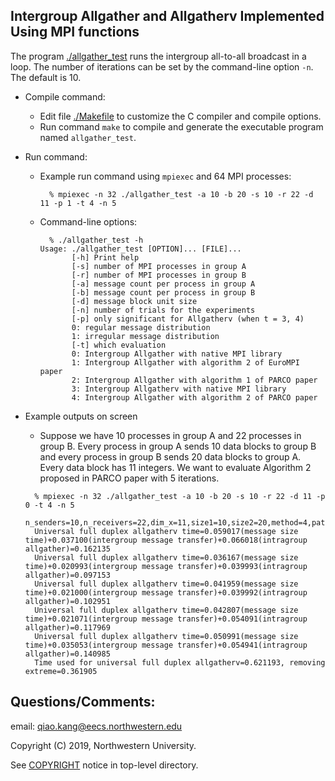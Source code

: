 ## Intergroup Allgather and Allgatherv Implemented Using MPI functions

The program [./allgather_test](intergroup_allgather.c) runs the intergroup all-to-all broadcast in
a loop. The number of iterations can be set
by the command-line option `-n`. The default is 10.

* Compile command:
  * Edit file [./Makefile](Makefile) to customize the C compiler and compile
    options.
  * Run command `make` to compile and generate the executable program named
    `allgather_test`.

* Run command:
  * Example run command using `mpiexec` and 64 MPI processes:
    ```
      % mpiexec -n 32 ./allgather_test -a 10 -b 20 -s 10 -r 22 -d 11 -p 1 -t 4 -n 5
    ```
  * Command-line options:
    ```
      % ./allgather_test -h
	Usage: ./allgather_test [OPTION]... [FILE]...
	       [-h] Print help
	       [-s] number of MPI processes in group A
	       [-r] number of MPI processes in group B
	       [-a] message count per process in group A
	       [-b] message count per process in group B
	       [-d] message block unit size
	       [-n] number of trials for the experiments
	       [-p] only significant for Allgatherv (when t = 3, 4)
		   0: regular message distribution
		   1: irregular message distribution
	       [-t] which evaluation
		   0: Intergroup Allgather with native MPI library
		   1: Intergroup Allgather with algorithm 2 of EuroMPI paper
		   2: Intergroup Allgather with algorithm 1 of PARCO paper
		   3: Intergroup Allgatherv with native MPI library
		   4: Intergroup Allgather with algorithm 2 of PARCO paper
    ```
* Example outputs on screen
  * Suppose we have 10 processes in group A and 22 processes in group B. Every process in group A sends 10 data blocks to group B and every process in group B sends 20 data blocks to group A. Every data block has 11 integers. We want to evaluate Algorithm 2 proposed in PARCO paper with 5 iterations.
  ```
    % mpiexec -n 32 ./allgather_test -a 10 -b 20 -s 10 -r 22 -d 11 -p 0 -t 4 -n 5
	n_senders=10,n_receivers=22,dim_x=11,size1=10,size2=20,method=4,pattern=0
	Universal full duplex allgatherv time=0.059017(message size time)+0.037100(intergroup message transfer)+0.066018(intragroup allgather)=0.162135
	Universal full duplex allgatherv time=0.036167(message size time)+0.020993(intergroup message transfer)+0.039993(intragroup allgather)=0.097153
	Universal full duplex allgatherv time=0.041959(message size time)+0.021000(intergroup message transfer)+0.039992(intragroup allgather)=0.102951
	Universal full duplex allgatherv time=0.042807(message size time)+0.021071(intergroup message transfer)+0.054091(intragroup allgather)=0.117969
	Universal full duplex allgatherv time=0.050991(message size time)+0.035053(intergroup message transfer)+0.054941(intragroup allgather)=0.140985
	Time used for universal full duplex allgatherv=0.621193, removing extreme=0.361905
  ```

## Questions/Comments:
email: qiao.kang@eecs.northwestern.edu

Copyright (C) 2019, Northwestern University.

See [COPYRIGHT](COPYRIGHT) notice in top-level directory.


